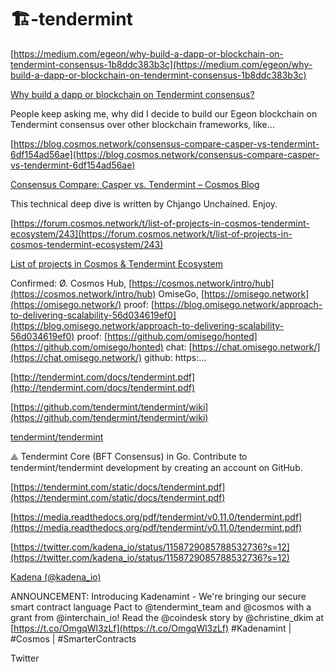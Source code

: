 # 🏗-tendermint




[https://medium.com/egeon/why-build-a-dapp-or-blockchain-on-tendermint-consensus-1b8ddc383b3c](https://medium.com/egeon/why-build-a-dapp-or-blockchain-on-tendermint-consensus-1b8ddc383b3c)

[Why build a dapp or blockchain on Tendermint consensus?](https://medium.com/egeon/why-build-a-dapp-or-blockchain-on-tendermint-consensus-1b8ddc383b3c)

People keep asking me, why did I decide to build our Egeon blockchain on Tendermint consensus over other blockchain frameworks, like…

[https://blog.cosmos.network/consensus-compare-casper-vs-tendermint-6df154ad56ae](https://blog.cosmos.network/consensus-compare-casper-vs-tendermint-6df154ad56ae)

[Consensus Compare: Casper vs. Tendermint – Cosmos Blog](https://blog.cosmos.network/consensus-compare-casper-vs-tendermint-6df154ad56ae)

This technical deep dive is written by Chjango Unchained. Enjoy.



[https://forum.cosmos.network/t/list-of-projects-in-cosmos-tendermint-ecosystem/243](https://forum.cosmos.network/t/list-of-projects-in-cosmos-tendermint-ecosystem/243)

[List of projects in Cosmos & Tendermint Ecosystem](https://forum.cosmos.network/t/list-of-projects-in-cosmos-tendermint-ecosystem/243)

Confirmed: Ø. Cosmos Hub, [https://cosmos.network/intro/hub](https://cosmos.network/intro/hub) OmiseGo, [https://omisego.network](https://omisego.network/) proof: [https://blog.omisego.network/approach-to-delivering-scalability-56d034619ef0](https://blog.omisego.network/approach-to-delivering-scalability-56d034619ef0) proof: [https://github.com/omisego/honted](https://github.com/omisego/honted) chat: [https://chat.omisego.network/](https://chat.omisego.network/) github: https:...



[http://tendermint.com/docs/tendermint.pdf](http://tendermint.com/docs/tendermint.pdf)

[https://github.com/tendermint/tendermint/wiki](https://github.com/tendermint/tendermint/wiki)

[tendermint/tendermint](https://github.com/tendermint/tendermint/wiki)

⟁ Tendermint Core (BFT Consensus) in Go. Contribute to tendermint/tendermint development by creating an account on GitHub.

[https://tendermint.com/static/docs/tendermint.pdf](https://tendermint.com/static/docs/tendermint.pdf)



[https://media.readthedocs.org/pdf/tendermint/v0.11.0/tendermint.pdf](https://media.readthedocs.org/pdf/tendermint/v0.11.0/tendermint.pdf)



[https://twitter.com/kadena_io/status/1158729085788532736?s=12](https://twitter.com/kadena_io/status/1158729085788532736?s=12)

[Kadena (@kadena_io)](https://twitter.com/kadena_io)

ANNOUNCEMENT: Introducing Kadenamint - We're bringing our secure smart contract language Pact to @tendermint_team and @cosmos with a grant from @interchain_io! Read the @coindesk story by @christine_dkim at [https://t.co/OmgqWl3zLf](https://t.co/OmgqWl3zLf) #Kadenamint | #Cosmos | #SmarterContracts

Twitter